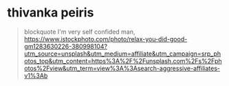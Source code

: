 # thivanka peiris 

> blockquote I'm very self confided man, 
https://www.istockphoto.com/photo/relax-you-did-good-gm1283630226-380998104?utm_source=unsplash&utm_medium=affiliate&utm_campaign=srp_photos_top&utm_content=https%3A%2F%2Funsplash.com%2Fs%2Fphotos%2Fview&utm_term=view%3A%3Asearch-aggressive-affiliates-v1%3Ab
